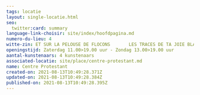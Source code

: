 ```yaml
---
tags: locatie
layout: single-locatie.html
seo:
  twitter:card: summary
language-link-choisir: site/index/hoofdpagina.md
numero-du-lieu: 4
witte-zin: ET SUR LA PELOUSE DE FLOCONS       LES TRACES DE TA JOIE BLANCHE
openingstijd: Zaterdag 11.00>19.00 uur - Zondag 13.00>19.00 uur
aantal-kunstenaars: 4 kunstenaars
associated-locatie: site/place/centre-protestant.md
name: Centre Protestant
created-on: 2021-08-13T10:49:28.371Z
updated-on: 2021-08-13T10:49:28.384Z
published-on: 2021-08-13T10:49:28.395Z
---
```

